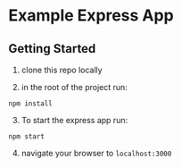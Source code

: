 # Example Express App

## Getting Started

1. clone this repo locally

2. in the root of the project run:

```
npm install
```

3. To start the express app run:

```
npm start
```

4. navigate your browser to `localhost:3000`
